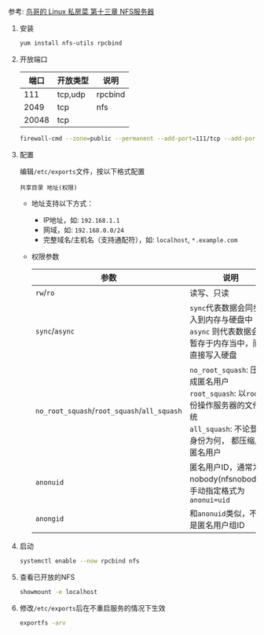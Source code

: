 参考: [鸟哥的 Linux 私房菜 第十三章 NFS服务器](http://cn.linux.vbird.org/linux_server/0330nfs.php)

1. 安装

    ```bash
    yum install nfs-utils rpcbind
    ```

2. 开放端口

    | 端口  | 开放类型 | 说明    |
    | ----- | -------- | ------- |
    | 111   | tcp,udp  | rpcbind |
    | 2049  | tcp      | nfs     |
    | 20048 | tcp      |         |

    ```bash
    firewall-cmd --zone=public --permanent --add-port=111/tcp --add-port=2049/tcp --add-port=20048/tcp
    ```

3. 配置

    编辑`/etc/exports`文件，按以下格式配置

    ```text
    共享目录 地址(权限)
    ```

    - 地址支持以下方式：

        - IP地址，如: `192.168.1.1`
        - 网域，如: `192.168.0.0/24`
        - 完整域名/主机名（支持通配符），如: `localhost`, `*.example.com`

    - 权限参数

        | 参数                                        | 说明                                                                                                                                           |
        | ------------------------------------------- | ---------------------------------------------------------------------------------------------------------------------------------------------- |
        | `rw`/`ro`                                   | 读写、只读                                                                                                                                     |
        | `sync`/`async`                              | `sync`代表数据会同步写入到内存与硬盘中<br />`async` 则代表数据会先暂存于内存当中，而非直接写入硬盘                                             |
        | `no_root_squash`/`root_squash`/`all_squash` | `no_root_squash`: 压缩成匿名用户<br />`root_squash`: 以`root`身份操作服务器的文件系统<br />`all_squash`: 不论登入身份为何， 都压缩成为匿名用户 |
        | `anonuid`                                   | 匿名用户ID，通常为 nobody(nfsnobody)。手动指定格式为`anonui=uid`                                                                               |
        | `anongid`                                   | 和`anonuid`类似，不过是匿名用户组ID                                                                                                            |

4. 启动

    ```bash
    systemctl enable --now rpcbind nfs
    ```

5. 查看已开放的NFS

    ```bash
    showmount -e localhost
    ```

6. 修改`/etc/exports`后在不重启服务的情况下生效

    ```bash
    exportfs -arv
    ```

